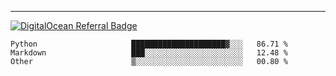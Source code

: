---
[![DigitalOcean Referral Badge](https://web-platforms.sfo2.digitaloceanspaces.com/WWW/Badge%203.svg)](https://www.digitalocean.com/?refcode=37fa54d82492&utm_campaign=Referral_Invite&utm_medium=Referral_Program&utm_source=badge)

<!--START_SECTION:waka-->

```text
Python                     █████████████████████▓░░░   86.71 %
Markdown                   ███░░░░░░░░░░░░░░░░░░░░░░   12.48 %
Other                      ▒░░░░░░░░░░░░░░░░░░░░░░░░   00.80 %
```

<!--END_SECTION:waka-->


[linkedin]: https://www.linkedin.com/in/mohamed-elh/

